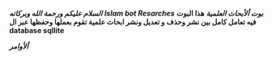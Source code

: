 ***السلام عليكم ورحمة الله وبركاته***
***Islam bot Resarches***
***بوت ألأبحاث العلمية***
**هذا البوت فيه تعامل كامل بين نشر وحذف و تعديل ونشر ابحاث علمية تقوم بعملها وحفظها عبر ال database sqllite**

***ألأوامر***


